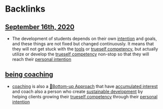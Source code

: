 
# Backlinks
## [September 16th, 2020](<September 16th, 2020.md>)
- The development of students depends on their own [intention](<intention.md>) and goals, and these things are not fixed but changed continuously. It means that they will not get stuck with the [tools](<tools.md>) or [trueself competency](<trueself competency.md>), but actually utilize or develop the [trueself competency](<trueself competency.md>) non-stop so that they will reach their [personal intention](<personal intention.md>)

## [being coaching](<being coaching.md>)
- [coaching](<coaching.md>) is also a [🌲Bottom-up Approach](<🌲Bottom-up Approach.md>) that have [accumulated interest](<accumulated interest.md>) and coach also a person who create [sustainable development](<sustainable development.md>) by helping clients growing their [trueself competency](<trueself competency.md>) through their [personal intention](<personal intention.md>)

